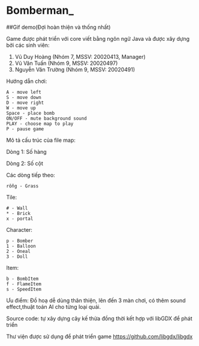 # Bomberman_
##Gif demo(Đợi hoàn thiện và thống nhất)

Game được phát triển với core viết bằng ngôn ngữ Java và được xây dựng bởi các sinh viên:
1. Vũ Duy Hoàng (Nhóm 7, MSSV: 20020413, Manager)
2. Vũ Văn Tuấn (Nhóm 9, MSSV: 20020497)
3. Nguyễn Văn Trường (Nhóm 9, MSSV: 20020491)

Hướng dẫn chơi:

    A - move left
    S - move down
    D - move right
    W - move up
    Space - place bomb
    ON/OFF - mute background sound
    PLAY - choose map to play
    P - pause game
    

Mô tả cấu trúc của file map: 

Dòng 1: Số hàng

Dòng 2: Số cột

Các dòng tiếp theo: 

    rỗng - Grass

Tile:

    # - Wall
    * - Brick
    x - portal

Character: 

    p - Bomber
    1 - Balloon
    2 - Oneal
    3 - Doll

Item: 
    
    b - BombItem
    f - FlameItem
    s - SpeedItem


Ưu điểm: Đồ hoạ dễ dùng thân thiện, lên đến 3 màn chơi, có thêm sound effect,thuật toán AI cho từng loại
quái.

Source code: tự xây dựng cây kế thừa đồng thời kết hợp với libGDX để phát triển

Thư viện được sử dụng để phát triển game https://github.com/libgdx/libgdx
